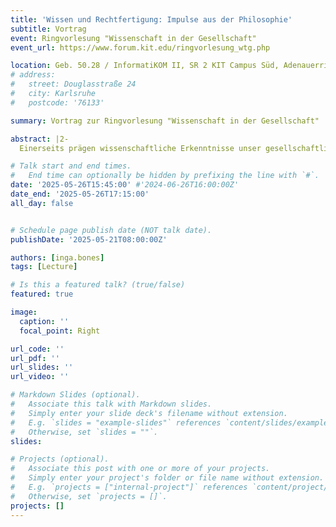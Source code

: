 ```yaml
---
title: 'Wissen und Rechtfertigung: Impulse aus der Philosophie'
subtitle: Vortrag
event: Ringvorlesung "Wissenschaft in der Gesellschaft"
event_url: https://www.forum.kit.edu/ringvorlesung_wtg.php

location: Geb. 50.28 / InformatiKOM II, SR 2 KIT Campus Süd, Adenauerring 10, Karlsruhe
# address:
#   street: Douglasstraße 24
#   city: Karlsruhe
#   postcode: '76133'

summary: Vortrag zur Ringvorlesung "Wissenschaft in der Gesellschaft"

abstract: |2- 
  Einerseits prägen wissenschaftliche Erkenntnisse unser gesellschaftliches Leben, andererseits wird „der Wissenschaft“ heute von manchen Seiten attestiert, sie stecke in einer Vertrauenskrise. Nach den Möglichkeiten und Grenzen, den Zielen und Methoden wissenschaftlicher Praxis fragt die philosophische Disziplin der Wissenschaftstheorie. In dieser Vorlesung werden wissenschaftstheoretische Grundbegriffe – Wahrheit, Wissen, Rechtfertigung, Erklärung etc. – vorgestellt und die Frage erörtert, inwieweit wir wissenschaftlichen Resultaten vertrauen dürfen.

# Talk start and end times.
#   End time can optionally be hidden by prefixing the line with `#`.
date: '2025-05-26T15:45:00' #'2024-06-26T16:00:00Z'
date_end: '2025-05-26T17:15:00'
all_day: false


# Schedule page publish date (NOT talk date).
publishDate: '2025-05-21T08:00:00Z'

authors: [inga.bones]
tags: [Lecture]

# Is this a featured talk? (true/false)
featured: true

image:
  caption: ''
  focal_point: Right

url_code: ''
url_pdf: ''
url_slides: ''
url_video: ''

# Markdown Slides (optional).
#   Associate this talk with Markdown slides.
#   Simply enter your slide deck's filename without extension.
#   E.g. `slides = "example-slides"` references `content/slides/example-slides.md`.
#   Otherwise, set `slides = ""`.
slides:

# Projects (optional).
#   Associate this post with one or more of your projects.
#   Simply enter your project's folder or file name without extension.
#   E.g. `projects = ["internal-project"]` references `content/project/deep-learning/index.md`.
#   Otherwise, set `projects = []`.
projects: []
---
```

